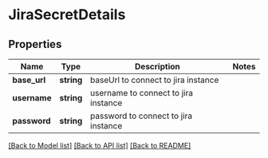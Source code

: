 # JiraSecretDetails

## Properties
Name | Type | Description | Notes
------------ | ------------- | ------------- | -------------
**base_url** | **string** | baseUrl to connect to jira instance | 
**username** | **string** | username to connect to jira instance | 
**password** | **string** | password to connect to jira instance | 

[[Back to Model list]](../README.md#documentation-for-models) [[Back to API list]](../README.md#documentation-for-api-endpoints) [[Back to README]](../README.md)


